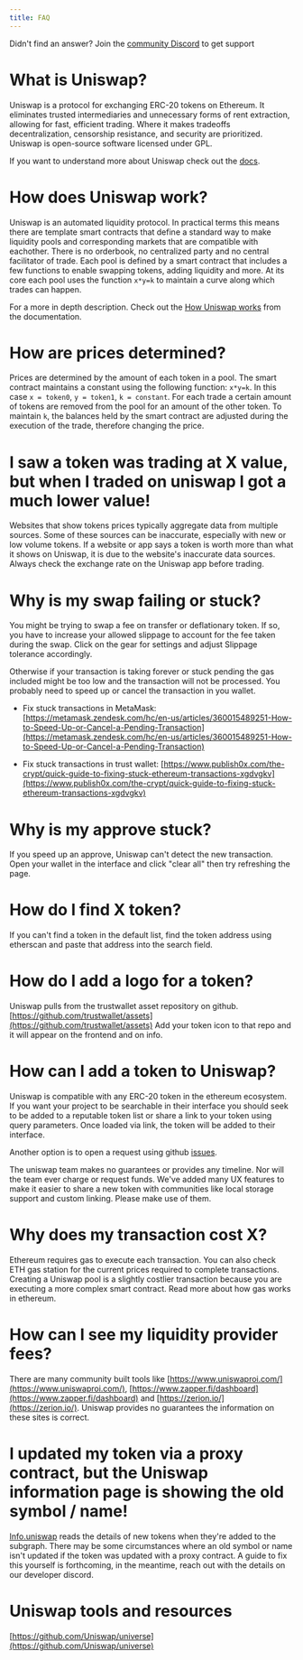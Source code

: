 ```yaml
---
title: FAQ
---
```


<Info>Didn't find an answer? Join the <a href="https://discord.gg/XErMcTq">community Discord</a> to get support</Info>

# What is Uniswap?

Uniswap is a protocol for exchanging ERC-20 tokens on Ethereum. It eliminates trusted intermediaries and unnecessary forms of rent extraction, allowing for fast, efficient trading. Where it makes tradeoffs decentralization, censorship resistance, and security are prioritized. Uniswap is open-source software licensed under GPL.

If you want to understand more about Uniswap check out the [docs](/docs/v2/).

# How does Uniswap work?

Uniswap is an automated liquidity protocol. In practical terms this means there are template smart contracts that define a standard way to make liquidity pools and corresponding markets that are compatible with eachother. There is no orderbook, no centralized party and no central facilitator of trade. Each pool is defined by a smart contract that includes a few functions to enable swapping tokens, adding liquidity and more. At its core each pool uses the function `x*y=k` to maintain a curve along which trades can happen.

For a more in depth description. Check out the [How Uniswap works](/docs/v2/protocol-overview/how-uniswap-works/) from the documentation.

# How are prices determined?

Prices are determined by the amount of each token in a pool. The smart contract maintains a constant using the following function: `x*y=k`. In this case `x = token0`, `y = token1`, `k = constant`. For each trade a certain amount of tokens are removed from the pool for an amount of the other token. To maintain `k`, the balances held by the smart contract are adjusted during the execution of the trade, therefore changing the price.

# I saw a token was trading at X value, but when I traded on uniswap I got a much lower value!

Websites that show tokens prices typically aggregate data from multiple sources. Some of these sources can be inaccurate, especially with new or low volume tokens. If a website or app says a token is worth more than what it shows on Uniswap, it is due to the website's inaccurate data sources. Always check the exchange rate on the Uniswap app before trading.

# Why is my swap failing or stuck?

You might be trying to swap a fee on transfer or deflationary token. If so, you have to increase your allowed slippage to account for the fee taken during the swap. Click on the gear for settings and adjust Slippage tolerance accordingly.

Otherwise if your transaction is taking forever or stuck pending the gas included might be too low and the transaction will not be processed. You probably need to speed up or cancel the transaction in you wallet.

- Fix stuck transactions in MetaMask: [https://metamask.zendesk.com/hc/en-us/articles/360015489251-How-to-Speed-Up-or-Cancel-a-Pending-Transaction](https://metamask.zendesk.com/hc/en-us/articles/360015489251-How-to-Speed-Up-or-Cancel-a-Pending-Transaction)

- Fix stuck transactions in trust wallet: [https://www.publish0x.com/the-crypt/quick-guide-to-fixing-stuck-ethereum-transactions-xgdvgkv](https://www.publish0x.com/the-crypt/quick-guide-to-fixing-stuck-ethereum-transactions-xgdvgkv)

# Why is my approve stuck?

If you speed up an approve, Uniswap can't detect the new transaction. Open your wallet in the interface and click "clear all" then try refreshing the page.

# How do I find X token?

If you can't find a token in the default list, find the token address using etherscan and paste that address into the search field.

# How do I add a logo for a token?

Uniswap pulls from the trustwallet asset repository on github. [https://github.com/trustwallet/assets](https://github.com/trustwallet/assets) Add your token icon to that repo and it will appear on the frontend and on info.

# How can I add a token to Uniswap?

Uniswap is compatible with any ERC-20 token in the ethereum ecosystem. If you want your project to be searchable in their interface you should seek to be added to a reputable token list or share a link to your token using query parameters. Once loaded via link, the token will be added to their interface.

Another option is to open a request using github [issues](https://github.com/Uniswap/uniswap-frontend/issues/new?assignees=&labels=token+request&template=token-request.md&title=).

The uniswap team makes no guarantees or provides any timeline. Nor will the team ever charge or request funds. We've added many UX features to make it easier to share a new token with communities like local storage support and custom linking. Please make use of them.

# Why does my transaction cost X?

Ethereum requires gas to execute each transaction. You can also check ETH gas station for the current prices required to complete transactions. Creating a Uniswap pool is a slightly costlier transaction because you are executing a more complex smart contract. Read more about how gas works in ethereum.

# How can I see my liquidity provider fees?

There are many community built tools like [https://www.uniswaproi.com/](https://www.uniswaproi.com/), [https://www.zapper.fi/dashboard](https://www.zapper.fi/dashboard) and [https://zerion.io/](https://zerion.io/). Uniswap provides no guarantees the information on these sites is correct.

# I updated my token via a proxy contract, but the Uniswap information page is showing the old symbol / name!

[Info.uniswap](https://info.uniswap.org/) reads the details of new tokens when they're added to the subgraph. There may be some circumstances where an old symbol or name isn't updated if the token was updated with a proxy contract. A guide to fix this yourself is forthcoming, in the meantime, reach out with the details on our developer discord.

# Uniswap tools and resources

[https://github.com/Uniswap/universe](https://github.com/Uniswap/universe)
